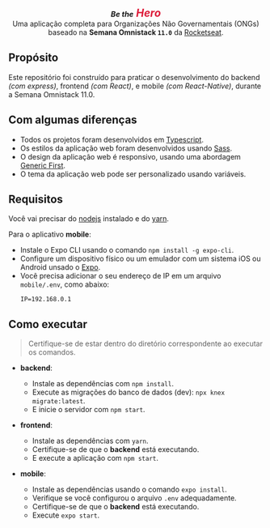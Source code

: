 
<h2 align="center" style="margin: 0; font-style: italic;">
  <em>
    <small style="font-size: .7em;">Be the</small>
    <span style="color: #dd1e3b;">Hero</span>
  </em>
</h2>

<p align="center" style="margin: 0;">
  Uma aplicação completa para Organizações Não Governamentais (ONGs)
  <br />
  baseado na <strong>Semana Omnistack <code>11.0</code></strong> da <a href="https://rocketseat.com.br">Rocketseat</a>.
</p>

## Propósito
Este repositório foi construído para praticar o desenvolvimento do backend _(com express)_, frontend _(com React)_, e mobile _(com React-Native)_, durante a Semana Omnistack 11.0.

## Com algumas diferenças
- Todos os projetos foram desenvolvidos em [Typescript](https://www.typescriptlang.org/).
- Os estilos da aplicação web foram desenvolvidos usando [Sass](https://sass-lang.com/).
- O design da aplicação web é responsivo, usando uma abordagem [Generic First](https://www.smashingmagazine.com/2018/12/generic-css-mobile-first/).
- O tema da aplicação web pode ser personalizado usando variáveis.

## Requisitos
Você vai precisar do [nodejs](https://nodejs.org/) instalado e do [yarn](https://yarnpkg.com/getting-started).

Para o aplicativo **mobile**:
- Instale o Expo CLI usando o comando `npm install -g expo-cli`.
- Configure um dispositivo físico ou um emulador com um sistema iOS ou Android unsado o [Expo](https://docs.expo.io/versions/v36.0.0/get-started/installation/).
- Você precisa adicionar o seu endereço de IP em um arquivo `mobile/.env`, como abaixo:
  ```
  IP=192.168.0.1
  ```

## Como executar
> Certifique-se de estar dentro do diretório correspondente ao executar os comandos.

- **backend**:
  - Instale as dependências com `npm install`.
  - Execute as migrações do banco de dados (dev): `npx knex migrate:latest`.
  - E inicie o servidor com `npm start`.

- **frontend**:
  - Instale as dependências com `yarn`.
  - Certifique-se de que o **backend** está executando.
  - E execute a aplicação com `npm start`.

- **mobile**:
  - Instale as dependências usando o comando `expo install`.
  - Verifique se você configurou o arquivo `.env` adequadamente.
  - Certifique-se de que o **backend** está executando.
  - Execute `expo start`.
